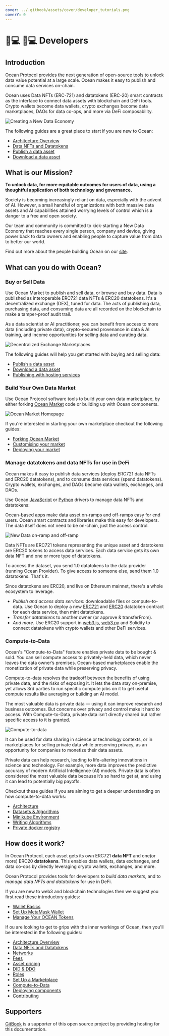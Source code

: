 ```yaml
---
cover: ../.gitbook/assets/cover/developer_tutorials.png
coverY: 0
---
```


# 👨💻 👨💻 Developers

## Introduction

Ocean Protocol provides the next generation of open-source tools to unlock data value potential at a large scale. Ocean makes it easy to publish and consume data services on-chain.

Ocean uses Data NFTs (ERC-721) and datatokens (ERC-20) smart contracts as the interface to connect data assets with blockchain and DeFi tools. Crypto wallets become data wallets, crypto exchanges become data marketplaces, DAOs for data co-ops, and more via DeFi composability.

![Creating a New Data Economy](../.gitbook/assets/architecture/feature-datascience@2x.webp)

The following guides are a great place to start if you are new to Ocean:

* [Architecture Overview](architecture.md)
* [Data NFTs and Datatokens](datanft-and-datatoken.md)
* [Publish a data asset](../user-guides/marketplace-publish-data-asset.md)
* [Download a data asset](../user-guides/marketplace-download-data-asset.md)

## What is our Mission?

**To unlock data, for more equitable outcomes for users of data, using a thoughtful application of both technology and governance.**

Society is becoming increasingly reliant on data, especially with the advent of AI. However, a small handful of organizations with both massive data assets and AI capabilities attained worrying levels of control which is a danger to a free and open society.

Our team and community is committed to kick-starting a New Data Economy that reaches every single person, company and device, giving power back to data owners and enabling people to capture value from data to better our world.

Find out more about the people building Ocean on our [site](https://oceanprotocol.com/about).

## What can you do with Ocean?

### Buy or Sell Data

Use Ocean Market to publish and sell data, or browse and buy data. Data is published as interoperable ERC721 data NFTs & ERC20 datatokens. It's a decentralized exchange (DEX), tuned for data. The acts of publishing data, purchasing data, and consuming data are all recorded on the blockchain to make a tamper-proof audit trail.

As a data scientist or AI practitioner, you can benefit from access to more data (including private data), crypto-secured provenance in data & AI training, and income opportunities for selling data and curating data.

![Decentralized Exchange Marketplaces](../.gitbook/assets/architecture/feature-marketplaces@2x.webp)

The following guides will help you get started with buying and selling data:

* [Publish a data asset](../user-guides/marketplace-publish-data-asset.md)
* [Download a data asset](../user-guides/marketplace-download-data-asset.md)
* [Publishing with hosting services](../user-guides/asset-hosting/)

### Build Your Own Data Market

Use Ocean Protocol software tools to build your own data marketplace, by either forking [Ocean Market](https://v4.market.oceanprotocol.com/) code or building up with Ocean components.

![Ocean Market Homepage](../.gitbook/assets/market/ocean-market-homepage.png)

If you're interested in starting your own marketplace checkout the following guides:

* [Forking Ocean Market](build-a-marketplace/forking-ocean-market.md)
* [Customising your market](build-a-marketplace/customising-your-market.md)
* [Deploying your market](build-a-marketplace/deploying-market.md)

### Manage datatokens and data NFTs for use in DeFi

Ocean makes it easy to publish data services (deploy ERC721 data NFTs and ERC20 datatokens), and to consume data services (spend datatokens). Crypto wallets, exchanges, and DAOs become data wallets, exchanges, and DAOs.

Use Ocean [JavaScript](https://github.com/oceanprotocol/ocean.js) or [Python](https://github.com/oceanprotocol/ocean.py) drivers to manage data NFTs and datatokens:

Ocean-based apps make data asset on-ramps and off-ramps easy for end users. Ocean smart contracts and libraries make this easy for developers. The data itself does not need to be on-chain, just the access control.

![New Data on-ramp and off-ramp](../.gitbook/assets/architecture/new-ramp-on-crypto-ramp-off.webp)

Data NFTs are ERC721 tokens representing the unique asset and datatokens are ERC20 tokens to access data services. Each data service gets its own data NFT and one or more type of datatokens.

To access the dataset, you send 1.0 datatokens to the data provider (running Ocean Provider). To give access to someone else, send them 1.0 datatokens. That's it.

Since datatokens are ERC20, and live on Ethereum mainnet, there's a whole ecosystem to leverage.

* _Publish and access data services:_ downloadable files or compute-to-data. Use Ocean to deploy a new [ERC721](https://github.com/ethereum/EIPs/blob/master/EIPS/eip-721.md) and [ERC20](https://github.com/ethereum/EIPs/blob/7f4f0377730f5fc266824084188cc17cf246932e/EIPS/eip-20.md) datatoken contract for each data service, then mint datatokens.
* _Transfer datatokens_ to another owner (or approve & transferFrom).
* _And more._ Use ERC20 support in [web3.js](https://web3js.readthedocs.io/), [web3.py](https://web3py.readthedocs.io/en/stable/examples.html#working-with-an-erc20-token-contract) and Solidity to connect datatokens with crypto wallets and other DeFi services.

### Compute-to-Data

Ocean's "Compute-to-Data" feature enables private data to be bought & sold. You can sell compute access to privately-held data, which never leaves the data owner’s premises. Ocean-based marketplaces enable the monetization of private data while preserving privacy.

Compute-to-data resolves the tradeoff between the benefits of using private data, and the risks of exposing it. It lets the data stay on-premise, yet allows 3rd parties to run specific compute jobs on it to get useful compute results like averaging or building an AI model.

The most valuable data is private data — using it can improve research and business outcomes. But concerns over privacy and control make it hard to access. With Compute-to-Data, private data isn’t directly shared but rather specific access to it is granted.

![Compute-to-data](../.gitbook/assets/architecture/feature-compute@2x.webp)

It can be used for data sharing in science or technology contexts, or in marketplaces for selling private data while preserving privacy, as an opportunity for companies to monetize their data assets.

Private data can help research, leading to life-altering innovations in science and technology. For example, more data improves the predictive accuracy of modern Artificial Intelligence (AI) models. Private data is often considered the most valuable data because it’s so hard to get at, and using it can lead to potentially big payoffs.

Checkout these guides if you are aiming to get a deeper understanding on how compute-to-data works:

* [Architecture](compute-to-data/compute-to-data-architecture.md)
* [Datasets & Algorithms](compute-to-data/compute-to-data-datasets-algorithms.md)
* [Minikube Environment](../infrastructure/compute-to-data-minikube.md)
* [Writing Algorithms](compute-to-data/compute-to-data-algorithms.md)
* [Private docker registry](../infrastructure/compute-to-data-docker-registry.md)

## How does it work?

In Ocean Protocol, each asset gets its own ERC721 **data NFT** and one(or more) ERC20 **datatokens**. This enables data wallets, data exchanges, and data co-ops by directly leveraging crypto wallets, exchanges, and more.

Ocean Protocol provides tools for developers to _build data markets_, and to _manage data NFTs and datatokens_ for use in DeFi.

If you are new to web3 and blockchain technologies then we suggest you first read these introductory guides:

* [Wallet Basics](../discover/wallets.md)
* [Set Up MetaMask Wallet](../discover/metamask-setup.md)
* [Manage Your OCEAN Tokens](../discover/wallets-and-ocean-tokens.md)

If ou are looking to get to grips with the inner workings of Ocean, then you'll be interested in the following guides:

* [Architecture Overview](architecture.md)
* [Data NFTs and Datatokens](datanft-and-datatoken.md)
* [Networks](../discover/networks/)
* [Fees](fees.md)
* [Asset pricing](asset-pricing.md)
* [DID & DDO](ddo-specification.md)
* [Roles](roles.md)
* [Set Up a Marketplace](build-a-marketplace/README.md)
* [Compute-to-Data](compute-to-data/)
* [Deploying components](../infrastructure/)
* [Contributing](../contribute/)

## Supporters

[GitBook](https://www.gitbook.com/) is a supporter of this open source project by providing hosting for this documentation.
